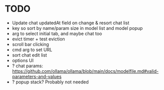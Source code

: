 # TODO
 - Update chat updatedAt field on change & resort chat list
 - key so sort by name/param size in model list and model popup
 - arg to select initial tab, and maybe chat too
 - evict timer + test eviction
 - scroll bar clicking
 - cmd arg to set URL
 - sort chat edit list
 - options UI
 - ? chat params: https://github.com/ollama/ollama/blob/main/docs/modelfile.md#valid-parameters-and-values
 - ? popup stack? Probably not needed
